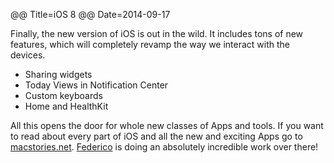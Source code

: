@@ Title=iOS 8
@@ Date=2014-09-17

Finally, the new version of iOS is out in the wild. It includes tons of new features, which will completely revamp the way we interact with the devices. 

- Sharing widgets
- Today Views in Notification Center
- Custom keyboards
- Home and HealthKit

All this opens the door for whole new classes of Apps and tools. If you want to read about every part of iOS and all the new and exciting Apps go to [macstories.net](http://macstories.net). [Federico](http://twitter.com/viticci) is doing an absolutely incredible work over there!
